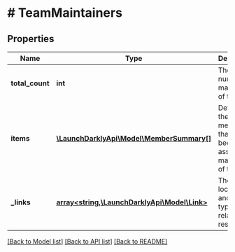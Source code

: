 # # TeamMaintainers

## Properties

Name | Type | Description | Notes
------------ | ------------- | ------------- | -------------
**total_count** | **int** | The number of maintainers of the team | [optional]
**items** | [**\LaunchDarklyApi\Model\MemberSummary[]**](MemberSummary.md) | Details on the members that have been assigned as maintainers of the team | [optional]
**_links** | [**array<string,\LaunchDarklyApi\Model\Link>**](Link.md) | The location and content type of related resources | [optional]

[[Back to Model list]](../../README.md#models) [[Back to API list]](../../README.md#endpoints) [[Back to README]](../../README.md)
